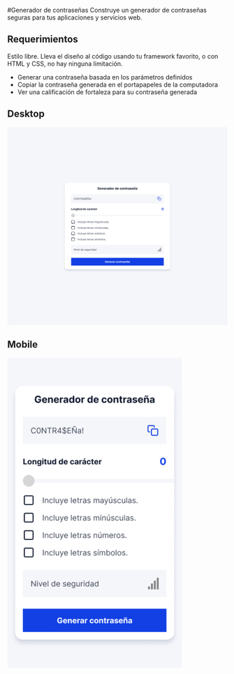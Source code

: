 #Generador de contraseñas
Construye un generador de contraseñas seguras para tus aplicaciones y servicios web.

## Requerimientos
Estilo libre. Lleva el diseño al código usando tu framework favorito, o con HTML y CSS, no hay ninguna limitación.

- Generar una contraseña basada en los parámetros definidos
- Copiar la contraseña generada en el portapapeles de la computadora
- Ver una calificación de fortaleza para su contraseña generada


## Desktop

<img width="800px" src="https://raw.githubusercontent.com/uxcristopher/imagenes/main/Readmes/Carpeta/Desktop.jpg"/>

## Mobile

<img width="400px" src="https://raw.githubusercontent.com/uxcristopher/imagenes/main/Readmes/Carpeta/Mobile.jpg"/>

